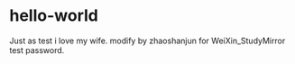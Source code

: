 # hello-world
Just as test
i love my wife.
modify by zhaoshanjun for WeiXin_StudyMirror
test password.